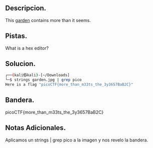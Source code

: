 ## Descripcion.
This [garden](https://jupiter.challenges.picoctf.org/static/43c4743b3946f427e883f6b286f47467/garden.jpg) contains more than it seems.

## Pistas.
What is a hex editor?

## Solucion.
``` bash
┌──(kali㉿kali)-[~/Downloads]
└─$ strings garden.jpg | grep pico 
Here is a flag "picoCTF{more_than_m33ts_the_3y3657BaB2C}"

```

## Bandera.
picoCTF{more_than_m33ts_the_3y3657BaB2C}

## Notas Adicionales.
Aplicamos un strings | grep pico a la imagen y nos revelo la bandera.

